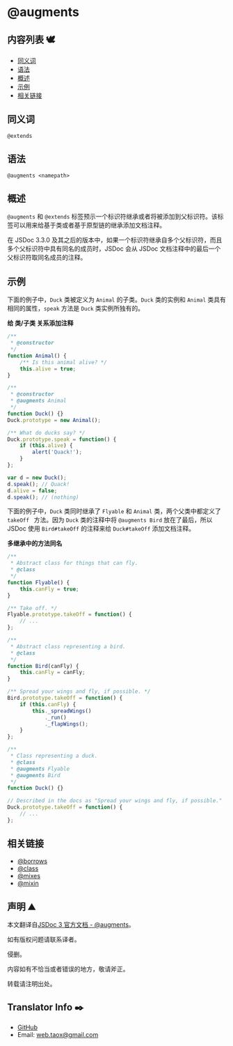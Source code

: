 # @augments

## 内容列表 🕊️

* [同义词](#Synonyms "Synonyms")
* [语法](#syntax "syntax")
* [概述](#overview "overview")
* [示例](#examples "examples")
* [相关链接](#related "related links")

## <span id="Synonyms">同义词</span>

`@extends`

## <span id="syntax">语法</span>

`@augments <namepath>`

## <span id="overview">概述</span>

`@augments` 和 `@extends` 标签预示一个标识符继承或者将被添加到父标识符。该标签可以用来给基于类或者基于原型链的继承添加文档注释。

在 JSDoc 3.3.0 及其之后的版本中，如果一个标识符继承自多个父标识符，而且多个父标识符中具有同名的成员时，JSDoc 会从 JSDoc 文档注释中的最后一个父标识符取同名成员的注释。

## <span id="examples">示例</span>

下面的例子中，`Duck` 类被定义为 `Animal` 的子类。`Duck` 类的实例和 `Animal` 类具有相同的属性，`speak` 方法是 `Duck` 类实例所独有的。

**给 类/子类 关系添加注释**

```javascript
/**
 * @constructor
 */
function Animal() {
    /** Is this animal alive? */
    this.alive = true;
}

/**
 * @constructor
 * @augments Animal
 */
function Duck() {}
Duck.prototype = new Animal();

/** What do ducks say? */
Duck.prototype.speak = function() {
    if (this.alive) {
        alert('Quack!');
    }
};

var d = new Duck();
d.speak(); // Quack!
d.alive = false;
d.speak(); // (nothing)
```

下面的例子中，`Duck` 类同时继承了 `Flyable` 和 `Animal` 类，两个父类中都定义了 `takeOff ` 方法。因为 `Duck` 类的注释中将 `@augments Bird` 放在了最后，所以 JSDoc 使用 `Bird#takeOff` 的注释来给 `Duck#takeOff` 添加文档注释。

**多继承中的方法同名**

```javascript
/**
 * Abstract class for things that can fly.
 * @class
 */
function Flyable() {
    this.canFly = true;
}

/** Take off. */
Flyable.prototype.takeOff = function() {
    // ...
};

/**
 * Abstract class representing a bird.
 * @class
 */
function Bird(canFly) {
    this.canFly = canFly;
}

/** Spread your wings and fly, if possible. */
Bird.prototype.takeOff = function() {
    if (this.canFly) {
        this._spreadWings()
            ._run()
            ._flapWings();
    }
};

/**
 * Class representing a duck.
 * @class
 * @augments Flyable
 * @augments Bird
 */
function Duck() {}

// Described in the docs as "Spread your wings and fly, if possible."
Duck.prototype.takeOff = function() {
    // ...
};
```

## <span id="related">相关链接</span>

* [@borrows](https://ninjiahub.github.io/JSDoc/docs/tags/borrows "tag @borrows")
* [@class](https://ninjiahub.github.io/JSDoc/docs/tags/class "tag @class")
* [@mixes](https://ninjiahub.github.io/JSDoc/docs/tags/mixes "tag @mixes")
* [@mixin](https://ninjiahub.github.io/JSDoc/docs/tags/mixin "tag @mixin")

## 声明 ⛰️

本文翻译自[JSDoc 3 官方文档 - @augments](http://usejsdoc.org/tags-augments.html "tag augments")。

如有版权问题请联系译者。

侵删。

内容如有不恰当或者错误的地方，敬请斧正。

转载请注明出处。

## Translator Info ✒️

* [GitHub](https://github.com/Tao-Quixote)
* Email: <web.taox@gmail.com>